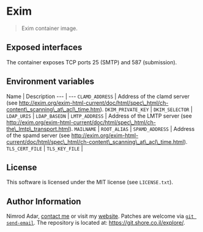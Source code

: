 # Exim

> Exim container image.

## Exposed interfaces

The container exposes TCP ports 25 (SMTP) and 587 (submission).

## Environment variables

Name | Description
\-\-\- | \-\-\-
`CLAMD_ADDRESS` | Address of the clamd server (see http://exim.org/exim-html-current/doc/html/spec\_html/ch-content\_scanning\_at\_acl\_time.htm).
`DKIM_PRIVATE_KEY` |
`DKIM_SELECTOR` |
`LDAP_URIS` |
`LDAP_BASEDN` |
`LMTP_ADDRESS` | Address of the LMTP server (see http://exim.org/exim-html-current/doc/html/spec\_html/ch-the\_lmtp\_transport.html).
`MAILNAME` |
`ROOT_ALIAS` |
`SPAMD_ADDRESS` | Address of the spamd server (see http://exim.org/exim-html-current/doc/html/spec\_html/ch-content\_scanning\_at\_acl\_time.html).
`TLS_CERT_FILE` |
`TLS_KEY_FILE` |

## License

This software is licensed under the MIT license (see `LICENSE.txt`).

## Author Information

Nimrod Adar, [contact me](mailto:nimrod@shore.co.il) or visit my
[website](https://www.shore.co.il/). Patches are welcome via
[`git send-email`](http://git-scm.com/book/en/v2/Git-Commands-Email). The repository
is located at: <https://git.shore.co.il/explore/>.
